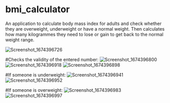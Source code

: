 # bmi_calculator
An application to calculate body mass index for adults and check whether they are overweight, underweight or have a normal weight. Then calculates how many kilogrammes they need to lose or gain to get back to the normal weight range.

![Screenshot_1674396726](https://user-images.githubusercontent.com/105488402/213920811-f1656693-0974-40ef-996a-8db9589ad88f.png)



#Checks the validity of the entered number:
![Screenshot_1674396800](https://user-images.githubusercontent.com/105488402/213920816-634bec62-f50f-4eb2-b88c-5e07a6d9b247.png)
![Screenshot_1674396918](https://user-images.githubusercontent.com/105488402/213920825-61b2cf26-cc99-4144-987b-1668697cebb3.png)
![Screenshot_1674396898](https://user-images.githubusercontent.com/105488402/213920838-73beeb3c-38d0-46ee-a009-c7ffafe2206e.png)



#If someone is underweight:
![Screenshot_1674396941](https://user-images.githubusercontent.com/105488402/213920846-92ff23e5-0c72-4b2f-95fb-67e9e676a733.png)
![Screenshot_1674396952](https://user-images.githubusercontent.com/105488402/213920856-808d5cf1-47cf-4e35-8fe2-3b4c8da6a784.png)



#If someone is overweight:
![Screenshot_1674396983](https://user-images.githubusercontent.com/105488402/213920870-7a609712-fb67-496e-835a-8371334515fb.png)
![Screenshot_1674396997](https://user-images.githubusercontent.com/105488402/213920883-6cfc2ce2-65bd-4c31-8c3e-c11fcc1a2c96.png)
